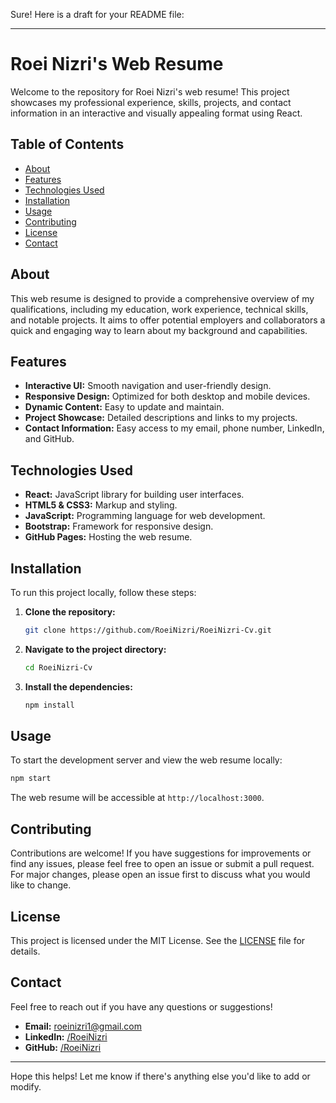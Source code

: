 Sure! Here is a draft for your README file:

---

# Roei Nizri's Web Resume

Welcome to the repository for Roei Nizri's web resume! This project showcases my professional experience, skills, projects, and contact information in an interactive and visually appealing format using React.

## Table of Contents

- [About](#about)
- [Features](#features)
- [Technologies Used](#technologies-used)
- [Installation](#installation)
- [Usage](#usage)
- [Contributing](#contributing)
- [License](#license)
- [Contact](#contact)

## About

This web resume is designed to provide a comprehensive overview of my qualifications, including my education, work experience, technical skills, and notable projects. It aims to offer potential employers and collaborators a quick and engaging way to learn about my background and capabilities.

## Features

- **Interactive UI:** Smooth navigation and user-friendly design.
- **Responsive Design:** Optimized for both desktop and mobile devices.
- **Dynamic Content:** Easy to update and maintain.
- **Project Showcase:** Detailed descriptions and links to my projects.
- **Contact Information:** Easy access to my email, phone number, LinkedIn, and GitHub.

## Technologies Used

- **React:** JavaScript library for building user interfaces.
- **HTML5 & CSS3:** Markup and styling.
- **JavaScript:** Programming language for web development.
- **Bootstrap:** Framework for responsive design.
- **GitHub Pages:** Hosting the web resume.

## Installation

To run this project locally, follow these steps:

1. **Clone the repository:**
   ```sh
   git clone https://github.com/RoeiNizri/RoeiNizri-Cv.git
   ```
2. **Navigate to the project directory:**
   ```sh
   cd RoeiNizri-Cv
   ```
3. **Install the dependencies:**
   ```sh
   npm install
   ```

## Usage

To start the development server and view the web resume locally:

```sh
npm start
```

The web resume will be accessible at `http://localhost:3000`.

## Contributing

Contributions are welcome! If you have suggestions for improvements or find any issues, please feel free to open an issue or submit a pull request. For major changes, please open an issue first to discuss what you would like to change.

## License

This project is licensed under the MIT License. See the [LICENSE](LICENSE) file for details.

## Contact

Feel free to reach out if you have any questions or suggestions!

- **Email:** [roeinizri1@gmail.com](mailto:roeinizri1@gmail.com)
- **LinkedIn:** [/RoeiNizri](https://www.linkedin.com/in/RoeiNizri)
- **GitHub:** [/RoeiNizri](https://github.com/RoeiNizri)

---

Hope this helps! Let me know if there's anything else you'd like to add or modify.